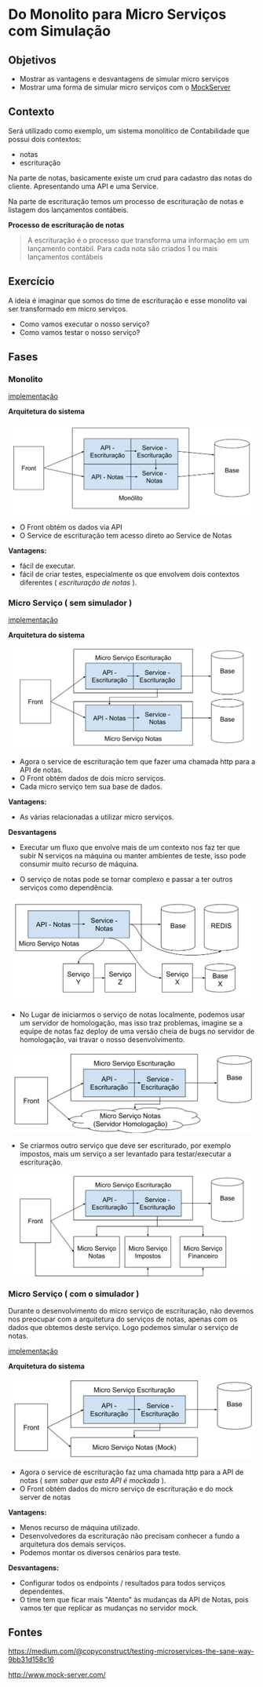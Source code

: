 # Do Monolito para Micro Serviços com Simulação

## Objetivos

- Mostrar as vantagens e desvantagens de simular micro serviços
- Mostrar uma forma de simular micro serviços com o [MockServer](http://www.mock-server.com/)

## Contexto 

Será utilizado como exemplo, um sistema monolítico de Contabilidade que possui dois contextos:

- notas
- escrituração

Na parte de notas, basicamente existe um crud para cadastro das notas do cliente. Apresentando uma API e uma Service.

Na parte de escrituração temos um processo de escrituração de notas e listagem dos lançamentos contábeis.

**Processo de escrituração de notas**
> A escrituração é o processo que transforma uma informação em um lançamento contábil. Para cada nota são criados 1 ou mais lançamentos contábeis

## Exercício
A ideia é imaginar que somos do time de escrituração e esse monolito vai ser transformado em micro serviços.

- Como vamos executar o nosso serviço?
- Como vamos testar o nosso serviço?

## Fases

### Monolito

[implementação](monolito)

**Arquitetura do sistema**

![Alt text](./monolito.svg)

- O Front obtém os dados via API
- O Service de escrituração tem acesso direto ao Service de Notas

**Vantagens:**
- fácil de executar.
- fácil de criar testes, especialmente os que envolvem dois contextos diferentes ( _escrituração de notas_ ).

### Micro Serviço ( sem simulador )

[implementação](microservicos_sem_simulacao)

**Arquitetura do sistema**

![Alt text](./micro_servicos_sem_simulador.svg)

- Agora o service de escrituração tem que fazer uma chamada http para a API de notas.
- O Front obtém dados de dois micro serviços.
- Cada micro serviço tem sua base de dados.

**Vantagens:**

- As várias relacionadas a utilizar micro serviços.

**Desvantagens**

- Executar um fluxo que envolve mais de um contexto nos faz ter que subir N serviços na máquina ou manter ambientes de teste, isso pode consumir muito recurso de máquina.

- O serviço de notas pode se tornar complexo e passar a ter outros serviços como dependência.

![Alt text](./micro_servicos_sem_simulador_evolucao.svg)

- No Lugar de iniciarmos o serviço de notas localmente, podemos usar um servidor de homologação, mas isso traz problemas, imagine se a equipe de notas faz deploy de uma versão cheia de bugs no servidor de homologação, vai travar o nosso desenvolvimento.

![Alt text](./micro_servicos_com_servidor_homolog.svg)

- Se criarmos outro serviço que deve ser escriturado, por exemplo impostos, mais um serviço a ser levantado para testar/executar a escrituração.

![Alt text](./micro_servicos_sem_simulador_muitas_dep.svg)

### Micro Serviço ( com o simulador )

Durante o desenvolvimento do micro serviço de escrituração, não devemos nos preocupar com a arquitetura do serviços de notas, apenas com os dados que obtemos deste serviço. Logo podemos simular o serviço de notas.

[implementação](microservicos_com_simulacao)

**Arquitetura do sistema**

![Alt text](./micro_servicos_com_simulador.svg)

- Agora o service de escrituração faz uma chamada http para a API de notas ( _sem saber que esta API é mockada_ ).
- O Front obtém dados do micro serviço de escrituração e do mock server de notas

**Vantagens:**

- Menos recurso de máquina utilizado.
- Desenvolvedores da escrituração não precisam conhecer a fundo a arquitetura dos demais serviços.
- Podemos montar os diversos cenários para teste.

**Desvantagens:**

- Configurar todos os endpoints / resultados para todos serviços dependentes.
- O time tem que ficar mais "Atento" às mudanças da API de Notas, pois vamos ter que replicar as mudanças no servidor mock.

## Fontes

https://medium.com/@copyconstruct/testing-microservices-the-sane-way-9bb31d158c16

http://www.mock-server.com/
